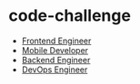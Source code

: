 # code-challenge

- [Frontend Engineer](FE.md)
- [Mobile Developer](MD.md)
- [Backend Engineer](./backend-challenge/backend-challenge.md)
- [DevOps Engineer](./DevOps-challenge/DevOps-challenge.md)
